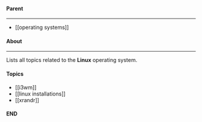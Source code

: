 #### Parent
- - -
- [[operating systems]]

#### About
---
Lists all topics related to the **Linux** operating system.
#### Topics
- [[i3wm]]
- [[linux installations]]
- [[xrandr]]

#### END





